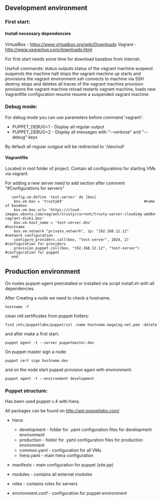 ## Development environment

### First start:

#### Install necessary dependencies
VirtualBox - https://www.virtualbox.org/wiki/Downloads
Vagrant   - http://www.vagrantup.com/downloads.html

For first start needs some time for download basebox from internet.

Usefull commands:
     status          outputs status of the vagrant machine
     suspend         suspends the machine
     halt            stops the vagrant machine
     up              starts and provisions the vagrant environment
     ssh             connects to machine via SSH
     destroy         stops and deletes all traces of the vagrant machine
     provision       provisions the vagrant machine
     reload          restarts vagrant machine, loads new Vagrantfile configuration
     resume          resume a suspended vagrant machine

### Debug mode:
For debug mode you can use parameters before command 'vagrant':
- PUPPET_DEBUG=1   - Display all regular output
- PUPPET_DEBUG=2   - Display all messages with "--verbose" and "--debug" keys

By default all regular outgput will be redirected to '/dev/null'

#### Vagrantfile

  Located in root folder of project. Contain all configurations for starting VMs via vagrant.

  For adding a new server need to add section after comment "#Configurations for servers"
```
   config.vm.define 'test-server' do |box|
    box.vm.box = 'trusty64'                                     #name of basebox
    box.vm.box_url= 'https://cloud-images.ubuntu.com/vagrant/trusty/current/trusty-server-cloudimg-amd64-vagrant-disk1.box'
    box.vm.host_name = 'test-server.dev'                        #hostname
    box.vm.network "private_network", ip: "192.168.12.12"       #network configuration
    configure_providers.call(box, "test-server", 1024, 2)       #configuration for providers
    provision_puppet.call(box, "192.168.12.12", "test-server")  #configuration for puppet
   end
```

## Production environment

  On nodes puppet-agent preinstalled or installed via script install.sh with all dependencies.

  After Creating a node we need to check a hostname,
```
hostname -f
```
  clean old sertificates from puppet folders:
```
find /etc/puppetlabs/puppet/ssl -name hostname.magalog.net.pem -delete
```
and after make a first start:
```
puppet agent -t --server puppetmaster.dev
```

On puppet master sign a node:
```
puppet cert sign hostname.dev
```
and on the node start puppet provision again with environment:
```
puppet agent -t --environment development
```

### Puppet structure:

  Has been used puppet v.4 with hiera.

All packages can be found on http://apt.puppetlabs.com/

- hiera:
     - development  -  folder for .yaml configuration files for development environment
     - production   -  folder for .yaml configuration files for production environment
     - common.yaml - configuration for all VMs
     - hiera.yaml  - main hiera configuration

- manifests - main configuration for puppet (site.pp)

- modules  - contains all external modules

- roles    - contains roles for servers

- environment.conf  -  configuration for puppet environment
